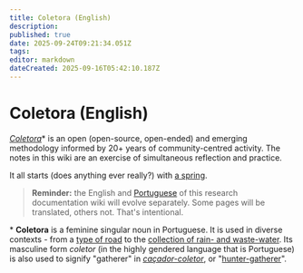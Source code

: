 ```yaml
---
title: Coletora (English)
description: 
published: true
date: 2025-09-24T09:21:34.051Z
tags: 
editor: markdown
dateCreated: 2025-09-16T05:42:10.187Z
---
```


# Coletora (English)

*[Coletora](/projetos/coletora)** is an open (open-source, open-ended) and emerging methodology informed by 20+ years of community-centred activity. The notes in this wiki are an exercise of simultaneous reflection and practice.

It all starts (does anything ever really?) with [a spring](en/spring).

> **Reminder:** the English and [Portuguese](/projetos/coletora/pt) of this research documentation wiki will evolve separately. Some pages will be translated, others not. That's intentional.

\* **Coletora** is a feminine singular noun in Portuguese. It is used in diverse contexts - from a [type of road](https://pt.wikipedia.org/wiki/Via_coletora) to the [collection of rain- and waste-water](https://pt.wikipedia.org/wiki/%C3%81gua_pluvial#Rede_coletora_de_esgoto_x_rede_coletora_de_%C3%A1guas_pluviais). Its masculine form *coletor* (in the highly gendered language that is Portuguese) is also used to signify "gatherer" in *[caçador-coletor](https://pt.wikipedia.org/wiki/Ca%C3%A7ador-coletor)*, or "[hunter-gatherer](https://en.wikipedia.org/wiki/Hunter-gatherer)".